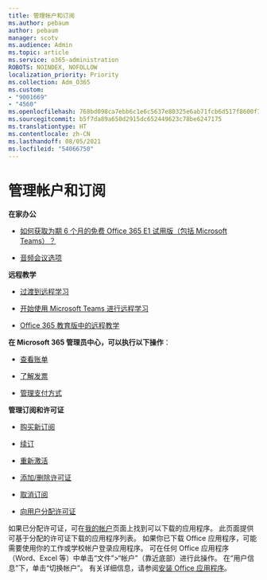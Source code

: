 ```yaml
---
title: 管理帐户和订阅
ms.author: pebaum
author: pebaum
manager: scotv
ms.audience: Admin
ms.topic: article
ms.service: o365-administration
ROBOTS: NOINDEX, NOFOLLOW
localization_priority: Priority
ms.collection: Adm_O365
ms.custom:
- "9001669"
- "4560"
ms.openlocfilehash: 768bd098ca7ebb6c1e6c5637e80325e6ab71fcb6d517f8600f7a42f00db478c8
ms.sourcegitcommit: b5f7da89a650d2915dc652449623c78be6247175
ms.translationtype: HT
ms.contentlocale: zh-CN
ms.lasthandoff: 08/05/2021
ms.locfileid: "54066750"
---
```

# <a name="manage-your-account-and-subscriptions"></a>管理帐户和订阅

**在家办公**
- [如何获取为期 6 个月的免费 Office 365 E1 试用版（包括 Microsoft Teams）？](https://docs.microsoft.com/MicrosoftTeams/e1-trial-license)

- [音频会议选项](https://docs.microsoft.com/alchemyinsights/options-for-audio-conferencing)

**远程教学**

- [过渡到远程学习](https://www.microsoft.com/education/remote-learning)

- [开始使用 Microsoft Teams 进行远程学习](https://docs.microsoft.com/MicrosoftTeams/remote-learning-edu)

- [Office 365 教育版中的远程教学](https://docs.microsoft.com/MicrosoftTeams/remote-learning-edu)

**在 Microsoft 365 管理员中心，可以执行以下操作**： 

- [查看账单](https://docs.microsoft.com/microsoft-365/commerce/billing-and-payments/view-your-bill-or-invoice) 

- [了解发票](https://docs.microsoft.com/microsoft-365/commerce/billing-and-payments/understand-your-invoice)

- [管理支付方式](https://docs.microsoft.com/microsoft-365/commerce/billing-and-payments/manage-payment-methods)

**管理订阅和许可证** 

- [购买新订阅](https://docs.microsoft.com/microsoft-365/commerce/subscriptions/upgrade-to-different-plan)

- [续订](https://docs.microsoft.com/microsoft-365/commerce/subscriptions/renew-your-subscription) 

- [重新激活](https://docs.microsoft.com/microsoft-365/commerce/subscriptions/reactivate-your-subscription)

- [添加/删除许可证](https://docs.microsoft.com/microsoft-365/commerce/licenses/buy-licenses)

- [取消订阅](https://docs.microsoft.com/microsoft-365/commerce/subscriptions/cancel-your-subscription)

- [向用户分配许可证](https://docs.microsoft.com/microsoft-365/admin/manage/assign-licenses-to-users)

如果已分配许可证，可在[我的帐户](https://portal.office.com/account/#installs)页面上找到可以下载的应用程序。 此页面提供可基于分配的许可证下载的应用程序列表。 如果你已下载 Office 应用程序，可能需要使用你的工作或学校帐户登录应用程序。 可在任何 Office 应用程序（Word、Excel 等）中单击“文件”>“帐户”（靠近底部）进行此操作。 在“用户信息”下，单击“切换帐户”。 有关详细信息，请参阅[安装 Office 应用程序](https://docs.microsoft.com/microsoft-365/admin/setup/install-applications)。 
